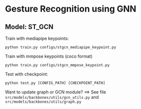 # Gesture Recognition using GNN

## Model: ST_GCN

Train with mediapipe keypoints: 
```
python train.py configs/stgcn_mediapipe_keypoint.py 
```

Train with mmpose keypoints (coco format)
```
python train.py configs/stgcn_mmpose_keypoint.py
```

Test with checkpoint:
```
python test.py [CONFIG_PATH] [CHECKPOINT_PATH]
```

Want to update graph or GCN module?
==> See file `src/models/backbones/utils/gcn_utils.py`  and `src/models/backbones/utils/graph.py`
